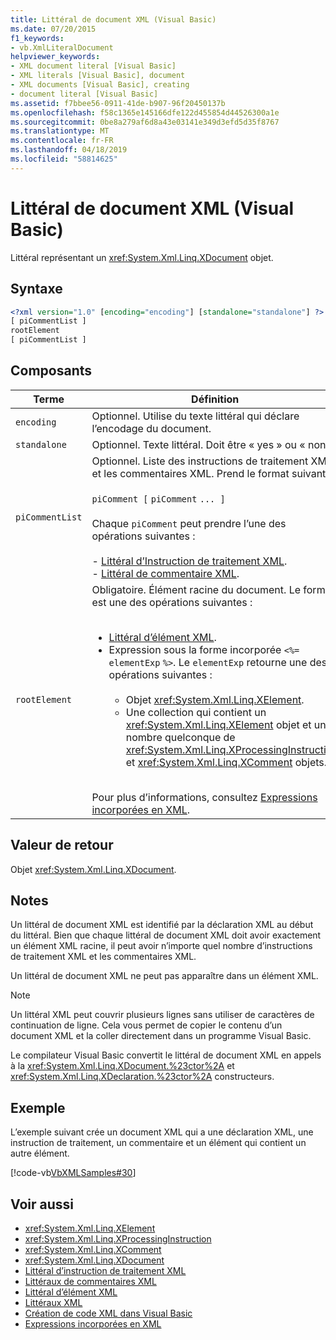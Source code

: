 ```yaml
---
title: Littéral de document XML (Visual Basic)
ms.date: 07/20/2015
f1_keywords:
- vb.XmlLiteralDocument
helpviewer_keywords:
- XML document literal [Visual Basic]
- XML literals [Visual Basic], document
- XML documents [Visual Basic], creating
- document literal [Visual Basic]
ms.assetid: f7bbee56-0911-41de-b907-96f20450137b
ms.openlocfilehash: f58c1365e145166dfe122d455854d44526300a1e
ms.sourcegitcommit: 0be8a279af6d8a43e03141e349d3efd5d35f8767
ms.translationtype: MT
ms.contentlocale: fr-FR
ms.lasthandoff: 04/18/2019
ms.locfileid: "58814625"
---
```

# <a name="xml-document-literal-visual-basic"></a>Littéral de document XML (Visual Basic)
Littéral représentant un <xref:System.Xml.Linq.XDocument> objet.  
  
## <a name="syntax"></a>Syntaxe  
  
```xml  
<?xml version="1.0" [encoding="encoding"] [standalone="standalone"] ?>  
[ piCommentList ]  
rootElement  
[ piCommentList ]  
```  
  
## <a name="parts"></a>Composants  
  
|Terme|Définition|  
|---|---|  
|`encoding`|Optionnel. Utilise du texte littéral qui déclare l’encodage du document.|  
|`standalone`|Optionnel. Texte littéral. Doit être « yes » ou « non ».|  
|`piCommentList`|Optionnel. Liste des instructions de traitement XML et les commentaires XML. Prend le format suivant :<br /><br /> `piComment [` `piComment` `... ]`<br /><br /> Chaque `piComment` peut prendre l’une des opérations suivantes :<br /><br /> -   [Littéral d’Instruction de traitement XML](../../../visual-basic/language-reference/xml-literals/xml-processing-instruction-literal.md).<br />-   [Littéral de commentaire XML](../../../visual-basic/language-reference/xml-literals/xml-comment-literal.md).|  
|`rootElement`|Obligatoire. Élément racine du document. Le format est une des opérations suivantes :<br /><br /> <ul><li>[Littéral d’élément XML](../../../visual-basic/language-reference/xml-literals/xml-element-literal.md).</li><li>Expression sous la forme incorporée `<%=` `elementExp` `%>`. Le `elementExp` retourne une des opérations suivantes :<br /><br /> <ul><li>Objet <xref:System.Xml.Linq.XElement>.</li><li>Une collection qui contient un <xref:System.Xml.Linq.XElement> objet et un nombre quelconque de <xref:System.Xml.Linq.XProcessingInstruction> et <xref:System.Xml.Linq.XComment> objets.</li></ul></li></ul><br /> Pour plus d’informations, consultez [Expressions incorporées en XML](../../../visual-basic/programming-guide/language-features/xml/embedded-expressions-in-xml.md).|  
  
## <a name="return-value"></a>Valeur de retour  
 Objet <xref:System.Xml.Linq.XDocument>.  
  
## <a name="remarks"></a>Notes  
 Un littéral de document XML est identifié par la déclaration XML au début du littéral. Bien que chaque littéral de document XML doit avoir exactement un élément XML racine, il peut avoir n’importe quel nombre d’instructions de traitement XML et les commentaires XML.  
  
 Un littéral de document XML ne peut pas apparaître dans un élément XML.  
  
> [!NOTE]
>  Un littéral XML peut couvrir plusieurs lignes sans utiliser de caractères de continuation de ligne. Cela vous permet de copier le contenu d’un document XML et la coller directement dans un programme Visual Basic.  
  
 Le compilateur Visual Basic convertit le littéral de document XML en appels à la <xref:System.Xml.Linq.XDocument.%23ctor%2A> et <xref:System.Xml.Linq.XDeclaration.%23ctor%2A> constructeurs.  
  
## <a name="example"></a>Exemple  
 L’exemple suivant crée un document XML qui a une déclaration XML, une instruction de traitement, un commentaire et un élément qui contient un autre élément.  
  
 [!code-vb[VbXMLSamples#30](~/samples/snippets/visualbasic/VS_Snippets_VBCSharp/VbXMLSamples/VB/XMLSamples13.vb#30)]  
  
## <a name="see-also"></a>Voir aussi

- <xref:System.Xml.Linq.XElement>
- <xref:System.Xml.Linq.XProcessingInstruction>
- <xref:System.Xml.Linq.XComment>
- <xref:System.Xml.Linq.XDocument>
- [Littéral d’instruction de traitement XML](../../../visual-basic/language-reference/xml-literals/xml-processing-instruction-literal.md)
- [Littéraux de commentaires XML](../../../visual-basic/language-reference/xml-literals/xml-comment-literal.md)
- [Littéral d’élément XML](../../../visual-basic/language-reference/xml-literals/xml-element-literal.md)
- [Littéraux XML](../../../visual-basic/language-reference/xml-literals/index.md)
- [Création de code XML dans Visual Basic](../../../visual-basic/programming-guide/language-features/xml/creating-xml.md)
- [Expressions incorporées en XML](../../../visual-basic/programming-guide/language-features/xml/embedded-expressions-in-xml.md)
